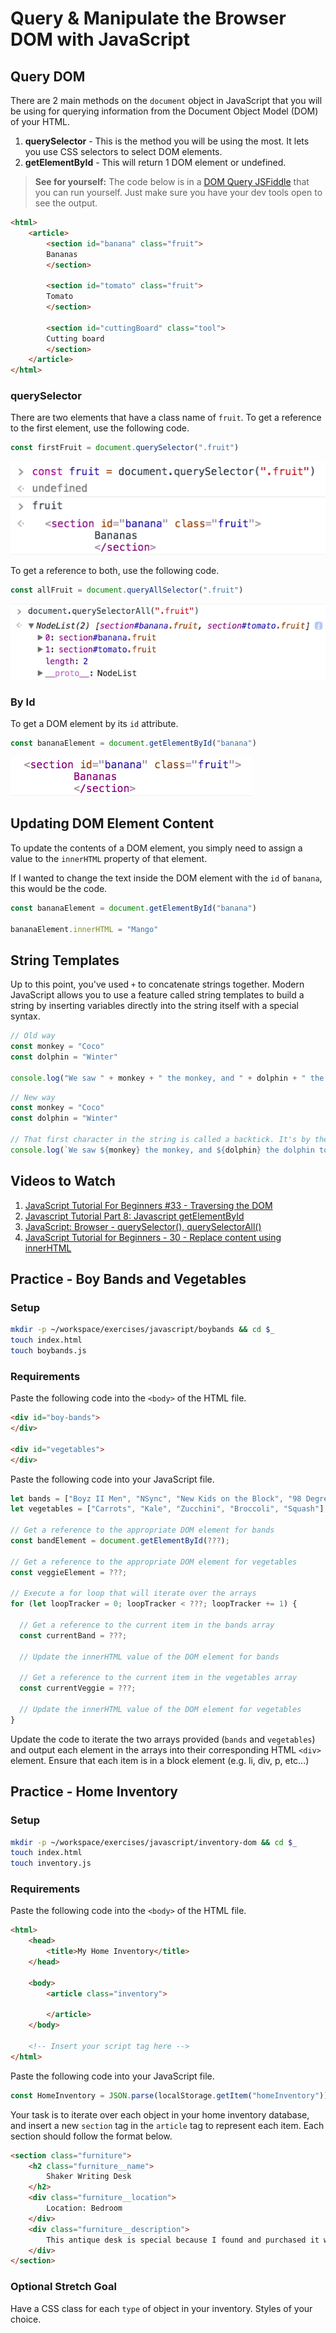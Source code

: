 # Query & Manipulate the Browser DOM with JavaScript

## Query DOM

There are 2 main methods on the `document` object in JavaScript that you will be using for querying information from the Document Object Model (DOM) of your HTML.

1. **querySelector** - This is the method you will be using the most. It lets you use CSS selectors to select DOM elements.
1. **getElementById** - This will return 1 DOM element or undefined.

> **See for yourself:** The code below is in a [DOM Query JSFiddle](https://jsfiddle.net/chortlehoort/m3twofe2/) that you can run yourself. Just make sure you have your dev tools open to see the output.

```html
<html>
    <article>
        <section id="banana" class="fruit">
        Bananas
        </section>

        <section id="tomato" class="fruit">
        Tomato
        </section>

        <section id="cuttingBoard" class="tool">
        Cutting board
        </section>
    </article>
</html>
```

### querySelector

There are two elements that have a class name of `fruit`. To get a reference to the first element, use the following code.

```js
const firstFruit = document.querySelector(".fruit")
```

![querySelector](./images/querySelector.png)

To get a reference to both, use the following code.

```js
const allFruit = document.queryAllSelector(".fruit")
```

![querySelectorAll](./images/querySelectorAll.png)

### By Id

To get a DOM element by its `id` attribute.

```js
const bananaElement = document.getElementById("banana")
```

![get by ID](./images/getElementById.png)

## Updating DOM Element Content

To update the contents of a DOM element, you simply need to assign a value to the `innerHTML` property of that element.

If I wanted to change the text inside the DOM element with the `id` of `banana`, this would be the code.

```js
const bananaElement = document.getElementById("banana")

bananaElement.innerHTML = "Mango"
```

## String Templates

Up to this point, you've used `+` to concatenate strings together. Modern JavaScript allows you to use a feature called string templates to build a string by inserting variables directly into the string itself with a special syntax.

```js
// Old way
const monkey = "Coco"
const dolphin = "Winter"

console.log("We saw " + monkey + " the monkey, and " + dolphin + " the dolphin today")
```

```js
// New way
const monkey = "Coco"
const dolphin = "Winter"

// That first character in the string is called a backtick. It's by the esc key.
console.log(`We saw ${monkey} the monkey, and ${dolphin} the dolphin today`)
```

## Videos to Watch

1. [JavaScript Tutorial For Beginners #33 - Traversing the DOM](https://www.youtube.com/watch?v=SowaJlX1uKA)
1. [Javascript Tutorial Part 8: Javascript getElementById](https://www.youtube.com/watch?v=Rk3bekL3TLc)
1. [JavaScript: Browser - querySelector(), querySelectorAll()](https://www.youtube.com/watch?v=k69s-XlnVnE)
1. [JavaScript Tutorial for Beginners - 30 - Replace content using innerHTML](https://www.youtube.com/watch?v=dlaYyZ6vW48)

## Practice - Boy Bands and Vegetables

### Setup

```bash
mkdir -p ~/workspace/exercises/javascript/boybands && cd $_
touch index.html
touch boybands.js
```

### Requirements

Paste the following code into the `<body>` of the HTML file.

```html
<div id="boy-bands">
</div>

<div id="vegetables">
</div>
```

Paste the following code into your JavaScript file.

```js
let bands = ["Boyz II Men", "NSync", "New Kids on the Block", "98 Degrees", "One Direction"];
let vegetables = ["Carrots", "Kale", "Zucchini", "Broccoli", "Squash"];

// Get a reference to the appropriate DOM element for bands
const bandElement = document.getElementById(???);

// Get a reference to the appropriate DOM element for vegetables
const veggieElement = ???;

// Execute a for loop that will iterate over the arrays
for (let loopTracker = 0; loopTracker < ???; loopTracker += 1) {

  // Get a reference to the current item in the bands array
  const currentBand = ???;

  // Update the innerHTML value of the DOM element for bands

  // Get a reference to the current item in the vegetables array
  const currentVeggie = ???;

  // Update the innerHTML value of the DOM element for vegetables
}
```

Update the code to iterate the two arrays provided (`bands` and `vegetables`) and output each element in the arrays into their corresponding HTML `<div>` element. Ensure that each item is in a block element (e.g. li, div, p, etc...)

## Practice - Home Inventory

### Setup

```bash
mkdir -p ~/workspace/exercises/javascript/inventory-dom && cd $_
touch index.html
touch inventory.js
```

### Requirements

Paste the following code into the `<body>` of the HTML file.

```html
<html>
    <head>
        <title>My Home Inventory</title>
    </head>

    <body>
        <article class="inventory">

        </article>
    </body>

    <!-- Insert your script tag here -->
</html>
```

Paste the following code into your JavaScript file.

```js
const HomeInventory = JSON.parse(localStorage.getItem("homeInventory"))
```

Your task is to iterate over each object in your home inventory database, and insert a new `section` tag in the `article` tag to represent each item. Each section should follow the format below.

```html
<section class="furniture">
    <h2 class="furniture__name">
        Shaker Writing Desk
    </h2>
    <div class="furniture__location">
        Location: Bedroom
    </div>
    <div class="furniture__description">
        This antique desk is special because I found and purchased it with my wife at an Ohio Amish auction.
    </div>
</section>
```

### Optional Stretch Goal

Have a CSS class for each `type` of object in your inventory. Styles of your choice.
